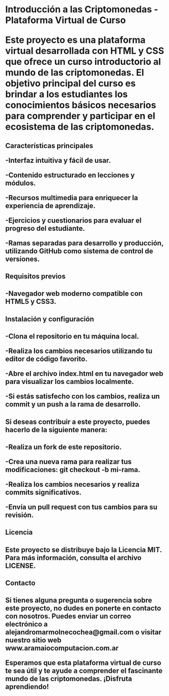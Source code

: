 <h1>Introducción a las Criptomonedas - Plataforma Virtual de Curso

  
Este proyecto es una plataforma virtual desarrollada con HTML y CSS que ofrece un curso introductorio al mundo de las criptomonedas. El objetivo principal del curso es brindar a los estudiantes los conocimientos básicos necesarios para comprender y participar en el ecosistema de las criptomonedas.

<h2>Características principales 

  
-Interfaz intuitiva y fácil de usar.
  
-Contenido estructurado en lecciones y módulos.
  
-Recursos multimedia para enriquecer la experiencia de aprendizaje.
  
-Ejercicios y cuestionarios para evaluar el progreso del estudiante.
  
-Ramas separadas para desarrollo y producción, utilizando GitHub como sistema de control de versiones.

<h2>Requisitos previos<h2/>
  
-Navegador web moderno compatible con HTML5 y CSS3.

<h2>Instalación y configuración<h2/>

-Clona el repositorio en tu máquina local.
  
-Realiza los cambios necesarios utilizando tu editor de código favorito.
  
-Abre el archivo index.html en tu navegador web para visualizar los cambios localmente.
  
-Si estás satisfecho con los cambios, realiza un commit y un push a la rama de desarrollo.

<h2>Si deseas contribuir a este proyecto, puedes hacerlo de la siguiente manera:<h2/>

-Realiza un fork de este repositorio.
  
-Crea una nueva rama para realizar tus modificaciones: git checkout -b mi-rama.
  
-Realiza los cambios necesarios y realiza commits significativos.
  
-Envía un pull request con tus cambios para su revisión.

<h2>Licencia<h2/>
Este proyecto se distribuye bajo la Licencia MIT. Para más información, consulta el archivo LICENSE.

<h2>Contacto<h2/>
Si tienes alguna pregunta o sugerencia sobre este proyecto, no dudes en ponerte en contacto con nosotros. Puedes enviar un correo electrónico a alejandromarmolnecochea@gmail.com o visitar nuestro sitio web www.aramaiocomputacion.com.ar

Esperamos que esta plataforma virtual de curso te sea útil y te ayude a comprender el fascinante mundo de las criptomonedas. ¡Disfruta aprendiendo!
